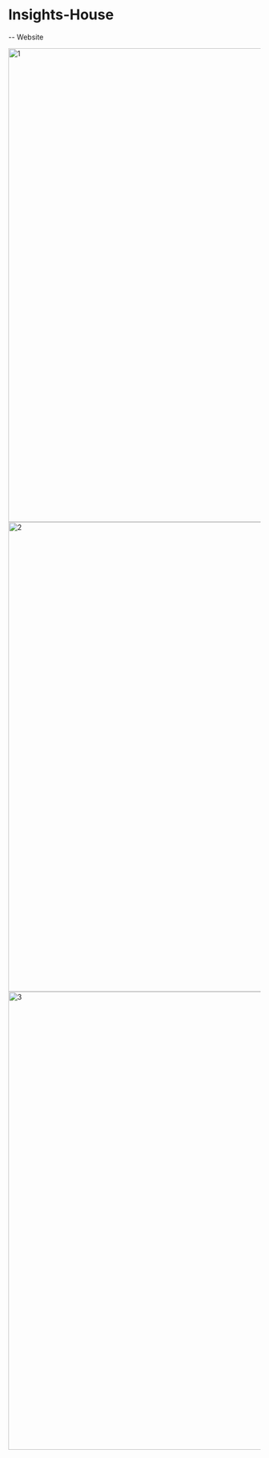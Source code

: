 # Insights-House

--  Website 

<img width="944" alt="1" src="https://user-images.githubusercontent.com/47668423/120206542-9e4a8c00-c22b-11eb-8fee-6147bff4644d.png">
<img width="936" alt="2" src="https://user-images.githubusercontent.com/47668423/120206547-a0144f80-c22b-11eb-8406-d0300d247602.png">
<img width="913" alt="3" src="https://user-images.githubusercontent.com/47668423/120206549-a0144f80-c22b-11eb-8c8b-d9ccec550209.png">
